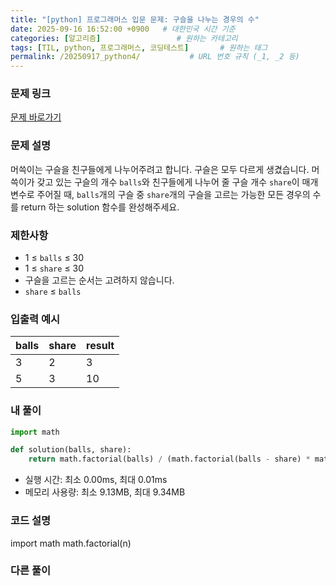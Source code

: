 ```yaml
---
title: "[python] 프로그래머스 입문 문제: 구슬을 나누는 경우의 수"
date: 2025-09-16 16:52:00 +0900   # 대한민국 시간 기준
categories: [알고리즘]                 # 원하는 카테고리
tags: [TIL, python, 프로그래머스, 코딩테스트]       # 원하는 태그
permalink: /20250917_python4/           # URL 번호 규칙 (_1, _2 등)
---
```


### 문제 링크

[문제 바로가기](https://school.programmers.co.kr/learn/courses/30/lessons/120840)



### 문제 설명

머쓱이는 구슬을 친구들에게 나누어주려고 합니다. 구슬은 모두 다르게 생겼습니다. 머쓱이가 갖고 있는 구슬의 개수 `balls`와 친구들에게 나누어 줄 구슬 개수 `share`이 매개변수로 주어질 때, `balls`개의 구슬 중 `share`개의 구슬을 고르는 가능한 모든 경우의 수를 return 하는 solution 함수를 완성해주세요.


### 제한사항

- 1 ≤ `balls` ≤ 30
- 1 ≤ `share` ≤ 30
- 구슬을 고르는 순서는 고려하지 않습니다.
- `share` ≤ `balls`



### 입출력 예시

| balls  | share | result |
| --- | --- |  --- | 
| 3 | 2 | 3 |
| 5 | 3 | 10 |


### 내 풀이

```python
import math

def solution(balls, share):
    return math.factorial(balls) / (math.factorial(balls - share) * math.factorial(share))
```

- 실행 시간: 최소 0.00ms, 최대 0.01ms
- 메모리 사용량: 최소 9.13MB, 최대 9.34MB

### 코드 설명
import math
math.factorial(n)



### 다른 풀이
